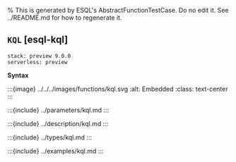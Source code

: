 % This is generated by ESQL's AbstractFunctionTestCase. Do no edit it. See ../README.md for how to regenerate it.

## `KQL` [esql-kql]
```{applies_to}
stack: preview 9.0.0
serverless: preview
```

**Syntax**

:::{image} ../../../images/functions/kql.svg
:alt: Embedded
:class: text-center
:::


:::{include} ../parameters/kql.md
:::

:::{include} ../description/kql.md
:::

:::{include} ../types/kql.md
:::

:::{include} ../examples/kql.md
:::
